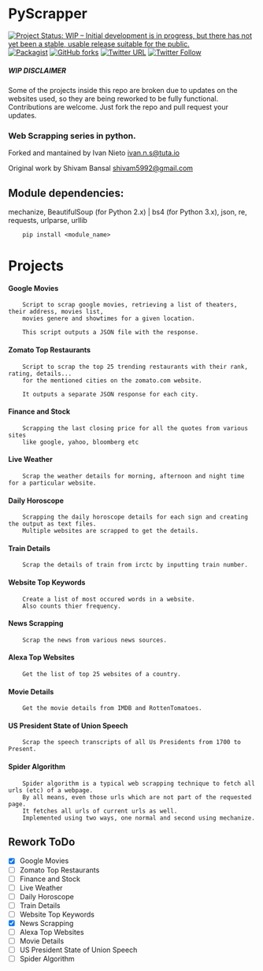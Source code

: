 PyScrapper
==========

[![Project Status: WIP – Initial development is in progress, but there has not yet been a stable, usable release suitable for the public.](http://www.repostatus.org/badges/latest/wip.svg)](http://www.repostatus.org/#wip) [![Packagist](https://img.shields.io/packagist/l/doctrine/orm.svg?maxAge=2592000)]() [![GitHub forks](https://img.shields.io/github/forks/badges/shields.svg?style=social&label=Fork&maxAge=2592000)]() [![Twitter URL](https://img.shields.io/twitter/url/http/shields.io.svg?style=social&maxAge=2592000)](https://twitter.com/intent/tweet?text=Looking%20to%20scrap%20webssites...%20PyScapper%20show%20how!%20https://github.com/IvanNieto/PyScrapper%20%F) [![Twitter Follow](https://img.shields.io/twitter/follow/shields_io.svg?style=social&label=Follow&maxAge=2592000)](https://twitter.com/intent/follow?original_referer=https%3A%2F%2F.twitter.com%2Ffollow-button&screen_name=IvanNietoS)

##### WIP DISCLAIMER

Some of the projects inside this repo are broken due to updates on the websites used, 
so they are being reworked to be fully functional. Contributions are welcome. Just fork the repo and pull request your updates.

### Web Scrapping series in python.

Forked and mantained by Ivan Nieto <ivan.n.s@tuta.io> 

Original work by Shivam Bansal <shivam5992@gmail.com>


## Module dependencies:

mechanize, BeautifulSoup (for Python 2.x) | bs4 (for Python 3.x), json, re, requests, urlparse, urllib

        pip install <module_name>

# Projects

#### Google Movies

        Script to scrap google movies, retrieving a list of theaters, their address, movies list, 
        movies genere and showtimes for a given location. 
             
        This script outputs a JSON file with the response. 

#### Zomato Top Restaurants
	
        Script to scrap the top 25 trending restaurants with their rank, rating, details... 
        for the mentioned cities on the zomato.com website.
        
        It outputs a separate JSON response for each city.


#### Finance and Stock
	
        Scrapping the last closing price for all the quotes from various sites 
        like google, yahoo, bloomberg etc

#### Live Weather

        Scrap the weather details for morning, afternoon and night time for a particular website.

#### Daily Horoscope
	
        Scrapping the daily horoscope details for each sign and creating the output as text files. 
        Multiple websites are scrapped to get the details.

#### Train Details

        Scrap the details of train from irctc by inputting train number.

#### Website Top Keywords
	
        Create a list of most occured words in a website.
        Also counts thier frequency.

#### News Scrapping

        Scrap the news from various news sources.

#### Alexa Top Websites
	
        Get the list of top 25 websites of a country.

#### Movie Details

        Get the movie details from IMDB and RottenTomatoes.

#### US President State of Union Speech
	
        Scrap the speech transcripts of all Us Presidents from 1700 to Present.

#### Spider Algorithm

        Spider algorithm is a typical web scrapping technique to fetch all urls (etc) of a webpage.
        By all means, even those urls which are not part of the requested page. 
        It fetches all urls of current urls as well.
        Implemented using two ways, one normal and second using mechanize.


## Rework ToDo

- [x] Google Movies
- [ ] Zomato Top Restaurants
- [ ] Finance and Stock
- [ ] Live Weather
- [ ] Daily Horoscope
- [ ] Train Details
- [ ] Website Top Keywords
- [x] News Scrapping
- [ ] Alexa Top Websites
- [ ] Movie Details
- [ ] US President State of Union Speech
- [ ] Spider Algorithm